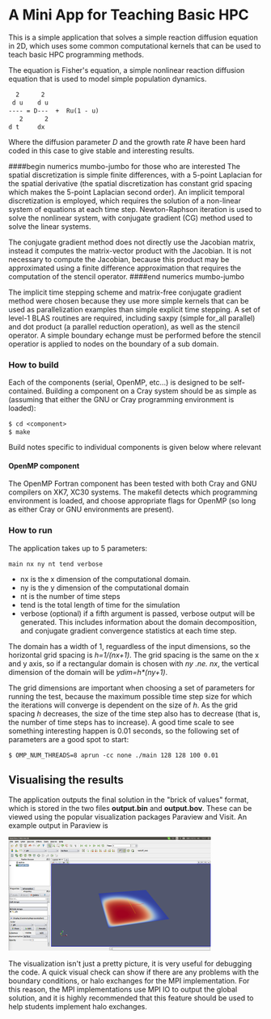 # A Mini App for Teaching Basic HPC

This is a simple application that solves a simple reaction diffusion equation in 2D, which uses some common computational kernels that can be used to teach basic HPC programming methods.

The equation is Fisher's equation, a simple nonlinear reaction diffusion equation that is used to model simple population dynamics.

```
  2      2                
 d u    d u               
---- = D---  +  Ru(1 - u) 
   2      2               
d t     dx      
```

Where the diffusion parameter _D_ and the growth rate _R_ have been hard coded in this case to give stable and interesting results.

####begin numerics mumbo-jumbo for those who are interested
The spatial discretization is simple finite differences, with a 5-point Laplacian for the spatial derivative (the spatial discretization has constant grid spacing which makes the 5-point Laplacian second order). An implicit temporal discretization is employed, which requires the solution of a non-linear system of equations at each time step. Newton-Raphson iteration is used to solve the nonlinear system, with conjugate gradient (CG) method used to solve the linear systems.

The conjugate gradient method does not directly use the Jacobian matrix, instead it computes the matrix-vector product with the Jacobian. It is not necessary to compute the Jacobian, because this product may be approximated using a finite difference approximation that requires the computation of the stencil operator.
####end numerics mumbo-jumbo

The implicit time stepping scheme and matrix-free conjugate gradient method were chosen because they use more simple kernels that can be used as parallelization examples than simple explicit time stepping. A set of level-1 BLAS routines are required, including saxpy (simple for_all parallel) and dot product (a parallel reduction operation), as well as the stencil operator. A simple boundary echange must be performed before the stencil operatior is applied to nodes on the boundary of a sub domain.

### How to build

Each of the components (serial, OpenMP, etc...) is designed to be self-contained. Building a component on a Cray system should be as simple as (assuming that either the GNU or Cray programming environment is loaded):

```
$ cd <component>
$ make
```

Build notes specific to individual components is given below where relevant

#### OpenMP component

The OpenMP Fortran component has been tested with both Cray and GNU compilers on XK7, XC30 systems. The makefil detects which programming environment is loaded, and choose appropriate flags for OpenMP (so long as either Cray or GNU environments are present).

### How to run

The application takes up to 5 parameters:

```
main nx ny nt tend verbose
```

- nx is the x dimension of the computational domain.
- ny is the y dimension of the computational domain
- nt is the number of time steps
- tend is the total length of time for the simulation
- verbose (optional) if a fifth argument is passed, verbose output will be generated. This includes information about the domain decomposition, and conjugate gradient convergence statistics at each time step.

The domain has a width of 1, reguardless of the input dimensions, so the horizontal grid spacing is _h=1/(nx+1)_. The grid spacing is the same on the x and y axis, so if a rectangular domain is chosen with _ny .ne. nx_, the vertical dimension of the domain will be _ydim=h*(ny+1)_.

The grid dimensions are important when choosing a set of parameters for running the test, because the maximum possible time step size for which the iterations will converge is dependent on the size of _h_. As the grid spacing _h_ decreases, the size of the time step also has to decrease (that is, the number of time steps has to increase). A good time scale to see something interesting happen is 0.01 seconds, so the following set of parameters are a good spot to start:
```
$ OMP_NUM_THREADS=8 aprun -cc none ./main 128 128 100 0.01
```

## Visualising the results

The application outputs the final solution in the "brick of values" format, which is stored in the two files __output.bin__ and __output.bov__. These can be viewed using the popular visualization packages Paraview and Visit. An example output in Paraview is

![paraview.png](images/paraview.png)

The visualization isn't just a pretty picture, it is very useful for debugging the code. A quick visual check can show if there are any problems with the boundary conditions, or halo exchanges for the MPI implementation. For this reason, the MPI implementations use MPI IO to output the global solution, and it is highly recommended that this feature should be used to help students implement halo exchanges.
